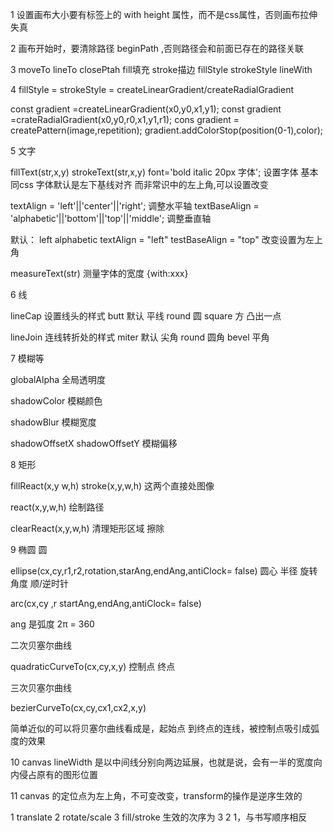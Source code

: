 1 设置画布大小要有标签上的 with height 属性，而不是css属性，否则画布拉伸失真

2 画布开始时，要清除路径  beginPath ,否则路径会和前面已存在的路径关联

3 moveTo lineTo closePtah  fill填充 stroke描边  fillStyle  strokeStyle
lineWith

4 fillStyle = strokeStyle =  createLinearGradient/createRadialGradient

const gradient =createLinearGradient(x0,y0,x1,y1);
const gradient =crateRadialGradient(x0,y0,r0,x1,y1,r1);
cons gradient =  createPattern(image,repetition);
gradient.addColorStop(position(0-1),color);

5 文字

fillText(str,x,y)  strokeText(str,x,y) font='bold italic 20px 字体'; 设置字体 基本同css
字体默认是左下基线对齐 而非常识中的左上角,可以设置改变

textAlign = 'left'||'center'||'right'; 调整水平轴
textBaseAlign = 'alphabetic'||'bottom'||'top'||'middle'; 调整垂直轴

默认： left  alphabetic
textAlign = "left" testBaseAlign =  "top"  改变设置为左上角

measureText(str) 测量字体的宽度 {with:xxx}

6 线

lineCap  设置线头的样式  butt 默认 平线  round 圆 square 方 凸出一点

lineJoin 连线转折处的样式  miter 默认 尖角  round 圆角  bevel 平角

7 模糊等

globalAlpha  全局透明度

shadowColor 模糊颜色

shadowBlur 模糊宽度

shadowOffsetX shadowOffsetY  模糊偏移

8 矩形

fillReact(x,y w,h) stroke(x,y,w,h) 这两个直接处图像

react(x,y,w,h) 绘制路径

clearReact(x,y,w,h) 清理矩形区域 擦除

9 椭圆  圆

ellipse(cx,cy,r1,r2,rotation,starAng,endAng,antiClock= false)
        圆心  半径   旋转         角度          顺/逆时针

arc(cx,cy ,r startAng,endAng,antiClock= false)

ang 是弧度  2π = 360

二次贝塞尔曲线

quadraticCurveTo(cx,cy,x,y)
                控制点  终点

三次贝塞尔曲线

bezierCurveTo(cx,cy,cx1,cx2,x,y)

简单近似的可以将贝塞尔曲线看成是，起始点 到终点的连线，被控制点吸引成弧度的效果


10  canvas lineWidth 是以中间线分别向两边延展，也就是说，会有一半的宽度向内侵占原有的图形位置

11 canvas 的定位点为左上角，不可变改变，transform的操作是逆序生效的

1 translate 2 rotate/scale 3 fill/stroke 生效的次序为 3 2 1，与书写顺序相反










